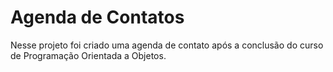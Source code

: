 # Agenda de Contatos

Nesse projeto foi criado uma agenda de contato após a conclusão do curso de Programação Orientada a Objetos. 
